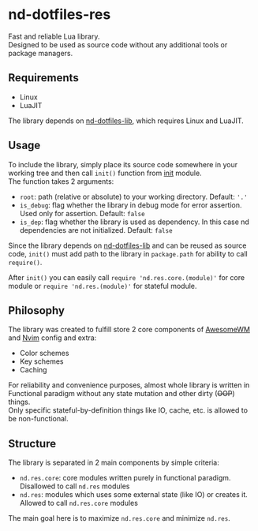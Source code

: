 # nd-dotfiles-res

Fast and reliable Lua library.  
Designed to be used as source code without any additional tools or package managers.

## Requirements

- Linux
- LuaJIT

The library depends on [nd-dotfiles-lib](https://github.com/GermanOdilov/nd-dotfiles-lib), which requires Linux and LuaJIT.

## Usage

To include the library, simply place its source code somewhere in your working tree and then call `init()` function from [init](../main/src/init.lua) module.  
The function takes 2 arguments:
- `root`: path (relative or absolute) to your working directory. Default: `'.'`
- `is_debug`: flag whether the library in debug mode for error assertion. Used only for assertion. Default: `false`
- `is_dep`: flag whether the library is used as dependency. In this case nd dependencies are not initialized. Default: `false`

Since the library depends on [nd-dotfiles-lib](https://github.com/GermanOdilov/nd-dotfiles-lib) and can be reused as source code, `init()` must add path to the library in `package.path` for ability to call `require()`.  

After `init()` you can easily call `require 'nd.res.core.(module)'` for core module or `require 'nd.res.(module)'` for stateful module.

## Philosophy

The library was created to fulfill store 2 core components of [AwesomeWM](https://github.com/GermanOdilov/nd-dotfiles-awesome) and [Nvim](https://github.com/GermanOdilov/nd-dotfiles-nvim) config and extra:
- Color schemes
- Key schemes
- Caching

For reliability and convenience purposes, almost whole library is written in Functional paradigm without any state mutation and other dirty (~~OOP~~) things.  
Only specific stateful-by-definition things like IO, cache, etc. is allowed to be non-functional.

## Structure

The library is separated in 2 main components by simple criteria:

- `nd.res.core`: core modules written purely in functional paradigm. Disallowed to call `nd.res` modules
- `nd.res`: modules which uses some external state (like IO) or creates it. Allowed to call `nd.res.core` modules

The main goal here is to maximize `nd.res.core` and minimize `nd.res`.


